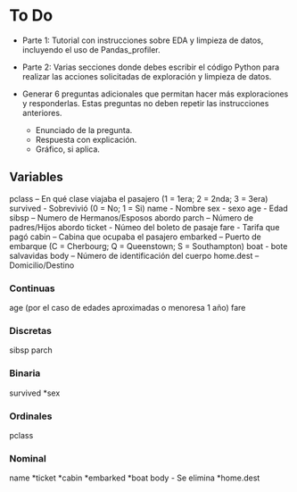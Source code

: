 # To Do

- Parte 1: Tutorial con instrucciones sobre EDA y limpieza de datos, incluyendo el uso de Pandas_profiler.
- Parte 2: Varias secciones donde debes escribir el código Python para realizar las acciones solicitadas de exploración y limpieza de datos.

- Generar 6 preguntas adicionales que permitan hacer más exploraciones y responderlas. Estas preguntas no deben repetir las instrucciones anteriores.
  - Enunciado de la pregunta.
  - Respuesta con explicación.
  - Gráfico, si aplica.

## Variables

pclass – En qué clase viajaba el pasajero (1 = 1era; 2 = 2nda; 3 = 3era)
survived -  Sobrevivió (0 = No; 1 = Si)
name - Nombre
sex - sexo
age - Edad
sibsp – Numero de Hermanos/Esposos abordo
parch – Número de padres/Hijos abordo
ticket - Númeo del boleto de pasaje
fare - Tarifa que pagó
cabin – Cabina que ocupaba el pasajero
embarked – Puerto de embarque  (C = Cherbourg; Q = Queenstown; S = Southampton)
boat - bote salvavidas
body – Número de identificación del cuerpo
home.dest – Domicilio/Destino

### Continuas

age (por el caso de edades aproximadas o menoresa 1 año)
fare

### Discretas

sibsp
parch

### Binaria

survived
*sex

### Ordinales

pclass

### Nominal

name
*ticket
*cabin
*embarked
*boat
body - Se elimina
*home.dest

